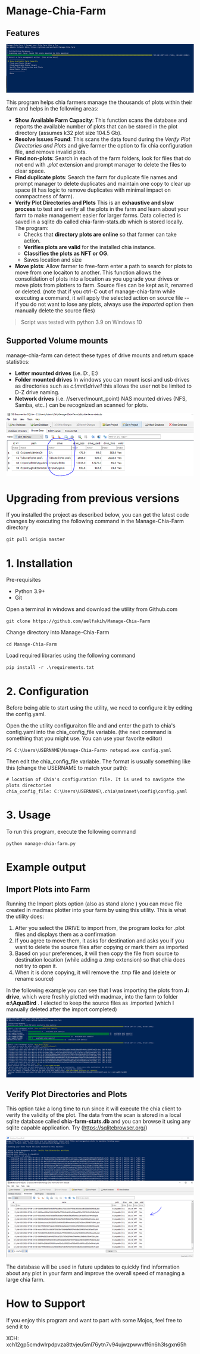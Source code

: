 ﻿# Manage-Chia-Farm
## Features
![Main Menu](https://github.com/aelfakih/Manage-Chia-Farm/blob/master/captures/main_menu.png?raw=true)

This program helps chia farmers manage the thousands of plots within their farm and helps in the following areas:
  * **Show Available Farm Capacity**: This function scans the database and reports the available number of plots
    that can be stored in the plot directory (assumes k32 plot size 104.5 Gb).
  * **Resolve Issues Found**: This scans the data found during the *Verify Plot Directories and Plots* and
    give farmer the option to fix chia configuration file, and remove invalid plots.
  * **Find non-plots**: Search in each of the farm folders, look for files that do not end with *.plot* 
    extension and prompt manager to delete the files to clear space.
  * **Find duplicate plots**: Search the farm for duplicate file names and prompt manager to delete duplicates 
    and maintain one copy to clear up space (it has logic to remove duplicates with minimal impact on 
    conmpactness of farm).
  * **Verify Plot Directories and Plots** This is an **exhaustive and slow process** to test and verify all the plots in the farm and learn
    about your farm to make management easier for larger farms.  Data collected is saved in a sqlite db called 
    chia-farm-stats.db which is stored locally. The program:
    * Checks that **directory plots are online** so that farmer can take action.
    * **Verifies plots are valid** for the installed chia instance.
    * **Classifies the plots as NFT or OG**.
    * Saves location and size  
  * **Move plots**: Allow farmer to free-form enter a path to search for plots to move from one locaiton to another. 
    This function allows the consolidation of plots into a location as you upgrade your drives or 
    move plots from plotters to farm.  Source files can be kept as it, renamed or deleted.  (note that if you ctrl-C 
    out of manage-chia-farm while executing a command, it will apply the selected action on source file -- if you
    do not want to lose any plots, always use the *imported* option then manually delete the source files)    

> Script was tested with python 3.9 on Windows 10 

## Supported Volume mounts

manage-chia-farm can detect these types of drive mounts and return space statistics:
* **Letter mounted drives** (i.e. D:\, E:\)
* **Folder mounted drives**  In windows you can mount iscsi and usb drives as directories such
  as *c:\mnt\drive1* this allows the user not be limited to D-Z drive naming.
* **Network drives** (i.e. //server/mount_point)  NAS mounted drives (NFS, Samba, etc..) can be recognized 
  an scanned for plots.

![Three mount styles](https://github.com/aelfakih/Manage-Chia-Farm/blob/master/captures/drive_mount_styles.png?raw=true)


# Upgrading from previous versions

If you installed the project as described below, you can get the latest code changes by 
executing the following command in the Manage-Chia-Farm directory

`git pull origin master`


# 1. Installation

Pre-requisites 
* Python 3.9+
* Git

Open a terminal in windows and download the utility from Github.com 

`git clone https://github.com/aelfakih/Manage-Chia-Farm`

Change directory into Manage-Chia-Farm

`cd Manage-Chia-Farm`

Load required libraries using the following command

`pip install -r .\requirements.txt`

# 2. Configuration

Before being able to start using the utility, we need to configure it by editing 
the config.yaml.

Open the the utility configuraiton file and and enter the path to chia's config.yaml 
into the chia_config_file variable. (the next command is something that you might use. 
You can use your favorite editor)

`PS C:\Users\USERNAME\Manage-Chia-Farm> notepad.exe config.yaml`

Then edit the chia_config_file variable. The format is usually something like 
this (change the USERNAME to match your path):

```
# location of Chia's configuration file. It is used to navigate the plots directories
chia_config_file: C:\Users\USERNAME\.chia\mainnet\config\config.yaml
```

# 3. Usage
To run this program, execute the following command

`python manage-chia-farm.py`


# Example output
## Import Plots into Farm
Running the Import plots option (also as stand alone ) you can move file created in madmax plotter into your 
farm by using this utility.  This is what the utility does:
1. After you select the DRIVE to import from, the program looks for .plot files and displays them as a confirmation
1. If you agree to move them, it asks for destination and asks you if you want to delete the source files 
   after copying or mark them as imported
1. Based on your preferences, it will then copy the file from source to destination location 
   (while adding a .tmp extension) so that chia does not try to open it.
1. When it is done copying, it will remove the .tmp file and (delete or rename source)

In the following example you can see that I was importing the plots from **J: drive**, which were
freshly plotted with madmax, into the farm to folder **e:\AquaBird** .  I elected to keep the source 
files as .imported (which I manually deleted after the import completed) 

![Import Plots into Farm](https://github.com/aelfakih/Manage-Chia-Farm/blob/master/captures/move_plots.png?raw=true)

## Verify Plot Directories and Plots
 
This option take a long time to run since it will execute the chia client to verify the validity of the plot.
The data from the scan is stored in a local sqlite database called **chia-farm-stats.db** and you can browse it
using any sqlite capable application. Try (https://sqlitebrowser.org/)

![Verify Plot Directories and Plots](https://github.com/aelfakih/Manage-Chia-Farm/blob/master/captures/verify_plot_directories_and_plots.png?raw=true)

The database will be used in future updates to quickly find information about any plot in your farm and improve
the overall speed of managing a large chia farm.


# How to Support

If you enjoy this program and want to part with some Mojos, feel free to send it to 

XCH: xch12gp5cmdwlrpdpvza8ttvjeu5ml76ytn7v94ujwzpwwvff6n6h3lsgxn65h


